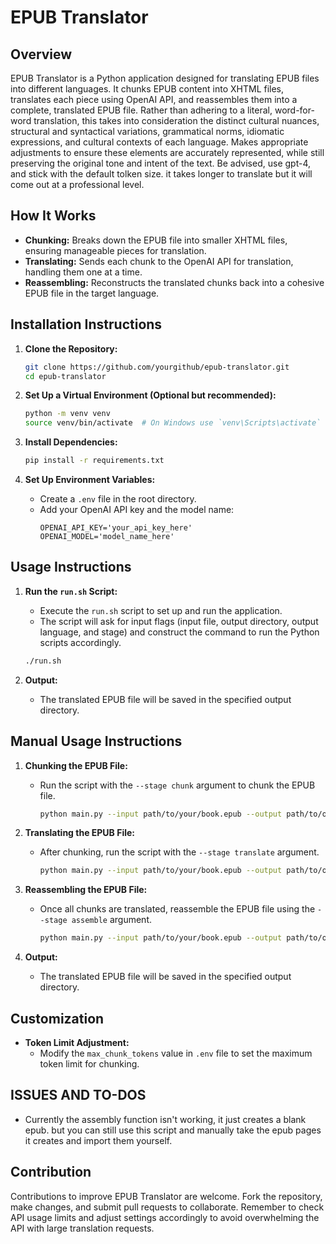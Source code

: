 # EPUB Translator

## Overview
EPUB Translator is a Python application designed for translating EPUB files into different languages. It chunks EPUB content into XHTML files, translates each piece using OpenAI API, and reassembles them into a complete, translated EPUB file. Rather than adhering to a literal, word-for-word translation, this takes into consideration the distinct cultural nuances, structural and syntactical variations, grammatical norms, idiomatic expressions, and cultural contexts of each language. Makes appropriate adjustments to ensure these elements are accurately represented, while still preserving the original tone and intent of the text. Be advised, use gpt-4, and stick with the default tolken size. it takes longer to translate but it will come out at a professional level.

## How It Works
- **Chunking:** Breaks down the EPUB file into smaller XHTML files, ensuring manageable pieces for translation.
- **Translating:** Sends each chunk to the OpenAI API for translation, handling them one at a time.
- **Reassembling:** Reconstructs the translated chunks back into a cohesive EPUB file in the target language.

## Installation Instructions
1. **Clone the Repository:**
   ```bash
   git clone https://github.com/yourgithub/epub-translator.git
   cd epub-translator
   ```

2. **Set Up a Virtual Environment (Optional but recommended):**
   ```bash
   python -m venv venv
   source venv/bin/activate  # On Windows use `venv\Scripts\activate`
   ```

3. **Install Dependencies:**
   ```bash
   pip install -r requirements.txt
   ```

4. **Set Up Environment Variables:**
   - Create a `.env` file in the root directory.
   - Add your OpenAI API key and the model name:
     ```env
     OPENAI_API_KEY='your_api_key_here'
     OPENAI_MODEL='model_name_here'
     ```

## Usage Instructions
1. **Run the `run.sh` Script:**
   - Execute the `run.sh` script to set up and run the application.
   - The script will ask for input flags (input file, output directory, output language, and stage) and construct the command to run the Python scripts accordingly.
   ```bash
   ./run.sh
   ```

2. **Output:**
   - The translated EPUB file will be saved in the specified output directory.

## Manual Usage Instructions
1. **Chunking the EPUB File:**
   - Run the script with the `--stage chunk` argument to chunk the EPUB file.
     ```bash
     python main.py --input path/to/your/book.epub --output path/to/output/folder --output-language de --stage chunk
     ```

2. **Translating the EPUB File:**
   - After chunking, run the script with the `--stage translate` argument.
     ```bash
     python main.py --input path/to/your/book.epub --output path/to/output/folder --output-language de --stage translate
     ```

3. **Reassembling the EPUB File:**
   - Once all chunks are translated, reassemble the EPUB file using the `--stage assemble` argument.
     ```bash
     python main.py --input path/to/your/book.epub --output path/to/output/folder --output-language de --stage assemble
     ```

4. **Output:**
   - The translated EPUB file will be saved in the specified output directory.

## Customization
- **Token Limit Adjustment:**
  - Modify the `max_chunk_tokens` value in `.env` file to set the maximum token limit for chunking.

## ISSUES AND TO-DOS
- Currently the assembly function isn't working, it just creates a blank epub. but you can still use this script and manually take the epub pages it creates and import them yourself.

## Contribution
Contributions to improve EPUB Translator are welcome. Fork the repository, make changes, and submit pull requests to collaborate.
Remember to check API usage limits and adjust settings accordingly to avoid overwhelming the API with large translation requests.